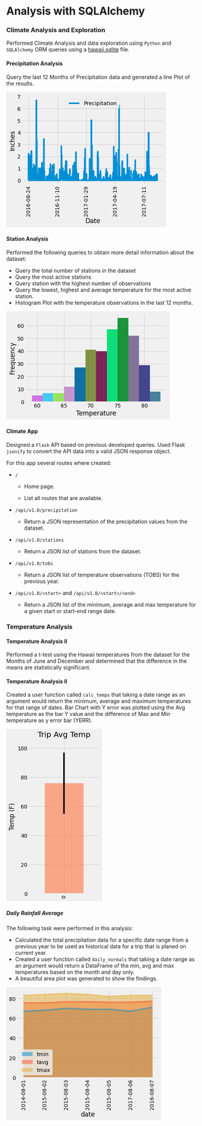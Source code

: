 # Analysis with SQLAlchemy
### Climate Analysis and Exploration
Performed Climate Analysis and data exploration using `Python` and `SQLAlchemy` ORM queries using a [hawaii.sqlite](Resources/hawaii.sqlite) file.

#### Precipitation Analysis
Query the last 12 Months of Precipitation data and generated a line Plot of the results.

<img src="plots/Precipitation.png" alt="Precipitation Plot"/>
 
#### Station Analysis
Performed the following queries to obtain more detail information about the dataset:
* Query the total number of stations in the dataset
* Query the most active stations
* Query station with the highest number of observations
* Query the lowest, highest and average temperature for the most active station.
* Histogram Plot with the temperature observations in the last 12 months.

<img src="plots/station_tobs.png" alt="Station TOBS"/>

#### Climate App
Designed a `Flask` API based on previous developed queries. Used Flask `jsonify` to convert the API data into a valid JSON response object.

For this app several routes where created:

* `/`

  * Home page.

  * List all routes that are available.

* `/api/v1.0/precipitation`

  * Return a JSON representation of the precipitation values from the dataset.

* `/api/v1.0/stations`

  * Return a JSON list of stations from the dataset.

* `/api/v1.0/tobs`

  * Return a JSON list of temperature observations (TOBS) for the previous year.

* `/api/v1.0/<start>` and `/api/v1.0/<start>/<end>`

  * Return a JSON list of the minimum, average and max temperature for a given start or start-end range date.


### Temperature Analysis

#### Temperature Analysis II
Performed a t-test using the Hawaii temperatures from the dataset for the Months of June and December and determined that the difference in the means are statistically significant.

#### Temperature Analysis II
Created a user function called `calc_temps` that taking a date range as an argument would return the minimum, average and maximum temperatures for that range of dates.
Bar Chart with Y error was plotted using the Avg temperature as the bar Y value and the difference of Max and Min temperature as y error bar (YERR).

<img src="plots/bar_plot.png" alt="Bar Plot with YERR"/>

##### Daily Rainfall Average
The following task were performed in this analysis:

* Calculated the total precipitation data for a specific date range from a previous year to be used as historical data for a trip that is planed on current year.
* Created a user function called `daily_normals` that taking a date range as an argument would return a DataFrame of the min, avg and max temperatures based on the month and day only. 
* A beautiful area plot was generated to show the findings.

<img src="plots/area_plot.png" alt="TOBS Area Plot"/>
